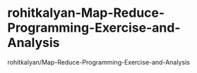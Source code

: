 # rohitkalyan-Map-Reduce-Programming-Exercise-and-Analysis
rohitkalyan/Map-Reduce-Programming-Exercise-and-Analysis
